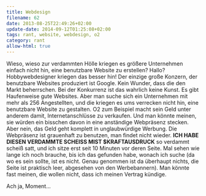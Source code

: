 ```yaml
---
title: Webdesign
filename: 62
date: 2013-08-25T22:49:26+02:00
update-date: 2014-09-12T01:25:08+02:00
tags: rant, website, webdesign, o2
category: rant
allow-html: true
---
```


<p>Wieso, wieso zur verdammten Hölle kriegen es größere Unternehmen einfach nicht hin, eine benutzbare Website zu erstellen? Hallo? Hobbywebdesigner kriegen das besser hin! Der einzige große Konzern, der benutzbare Websites produziert ist Google. Kein Wunder, dass die den Markt beherrschen. Bei der Konkurrenz ist das wahrlich keine Kunst. Es gibt Haufenweise gute Websites. Aber man suche sich ein Unternehmen mit mehr als 256 Angestellten, und die kriegen es ums verrecken nicht hin, eine benutzbare Website zu gestalten. O2 zum Beispiel macht sein Geld unter anderem damit, Internetanschlüsse zu verkaufen. Und man könnte meinen, sie würden ein bisschen davon in eine anständige Webpräsenz stecken. Aber nein, das Geld geht komplett in unglaubwürdige Werbung. Die Webpräsenz ist grauenhaft zu benutzen, man findet nicht wieder. <strong>ICH HABE DIESEN VERDAMMTE SCHEISS MIST $KRAFTAUSDRUCK</strong> so verdammt scheiß satt, und ich sitze erst seit 10 Minuten vor deren Seite. Mal sehen wie lange ich noch brauche, bis ich das gefunden habe, wonach ich suche (da wo es sein sollte, ist es nicht. Genau genommen ist da überhaupt nichts, die Seite ist praktisch leer, abgesehen von den Werbebannern). Man könnte fast meinen, die wollen nicht, dass ich meinen Vertrag kündige.</p>

<p>Ach ja, Moment...</p>


